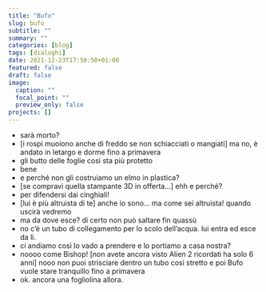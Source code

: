 ```yaml
---
title: "Bufo"
slug: bufo
subtitle: ""
summary: ""
categories: [blog]
tags: [dialoghi]
date: 2021-12-23T17:50:50+01:00
featured: false
draft: false
image:
  caption: ""
  focal_point: ""
  preview_only: false
projects: []
---
```


- sarà morto?
- [i rospi muoiono anche di freddo se non schiacciati o mangiati] ma no, è andato in letargo e dorme fino a primavera
- gli butto delle foglie così sta più protetto
- bene
- e perché non gli costruiamo un elmo in plastica?
- [se compravi quella stampante 3D in offerta…] ehh e perché?
- per difendersi dai cinghiali!
- [lui è più altruista di te] anche io sono… ma come sei altruista! quando uscirà vedremo
- ma da dove esce? di certo non può saltare fin quassù 
- no c’è un tubo di collegamento per lo scolo dell’acqua. lui entra ed esce da lì.
- ci andiamo così lo vado a prendere e lo portiamo a casa nostra?
- noooo come Bishop! [non avete ancora visto Alien 2 ricordati ha solo 6 anni] nooo non puoi strisciare dentro un tubo così stretto e poi Bufo vuole stare tranquillo fino a primavera 
- ok. ancora una fogliolina allora. 
